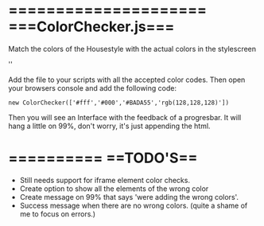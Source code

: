 
=====================
===ColorChecker.js===
=====================

Match the colors of the Housestyle with the actual colors in the stylescreen

'<script type="text/javascript" src="path/to/colorchecker.js" ></script>'

Add the file to your scripts with all the accepted color codes.
Then open your browsers console and add the following code:

`new ColorChecker(['#fff','#000','#BADA55','rgb(128,128,128)'])`

Then you will see an Interface with the feedback of a progresbar.
It will hang a little on 99%, don't worry, it's just appending the html.



==========
==TODO'S==
==========
* Still needs support for iframe element color checks.
* Create option to show all the elements of the wrong color
* Create message on 99% that says 'were adding the wrong colors'.
* Success message when there are no wrong colors. (quite a shame of me to focus on errors.)
